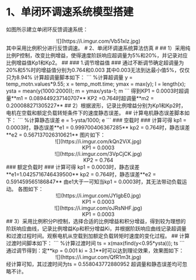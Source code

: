 # 1、单闭环调速系统模型搭建 #
如图所示建立单闭环反馈调速系统：  
<center>![](https://i.imgur.com/Vb51xIz.jpg)</center>
其中采用比例积分进行反馈调速。
# 2、单闭环调速系统算法仿真 #
## 1）采用纯比例P控制，改变比例增益，使得速度阶跃响应超调量为5%和20%，并记录对应比例增益值Kp1和Kp2。 ##
### 1.调节增益值 ###
通过不断调节确定超调量为20%和5%时的增益值分别为0.764和0.003
其中0.003无法到达最小值5%，仅仅只为8.94%  
计算超调量脚本如下：
``` 
    %计算超调量
    y = temp_motn.values*9.55;
    x = temp_mott.time;
    ymax = max(y);
    l = length(x);
    ysta = mean(y(1000:2000));
    m = ymax/ysta-1;
    m
```
得到KP1 = 0.0003时超调量**m1 = 0.089449237140707**  
   KP2 =0.764时超调量**m2 = 0.200088271305227**  
## 2）根据波形，记录比例增益分别为Kp1和Kp2时，电机在空载和额定负载转矩条件下的速度静态误差。 ##
计算电机静态误差脚本如下：
```
    %计算静态误差
    e = 1-ysta/1000;
    e
```
### 空载时 ###
计算可得 kp1 = 0.0003时，静态误差**e1 = 0.999700406367285**  
   kp2 = 0.764时，静态误差**e2 = 0.567137026310621**  
图片如下：  
<center>![](https://i.imgur.com/kQn2ViX.jpg)</center>  
<center>KP1 = 0.0003</center>  
<center>![](https://i.imgur.com/3VpCjCK.jpg)</center>  
<center>KP2 = 0.764</center>
### 额定负载时 ###
计算可得 kp1 = 0.0003时，静态误差**e1=1.0425716746439500**  
kp2 = 0.764时，静态误差**e2 = 0.591459565186847**  
由e1大于一可知当kp1 = 0.0003时，其无法带动负载运动。  
各图如下：  
<center>![](https://i.imgur.com/JYIgbE0.jpg)</center>  
<center>KP1 = 0.0003</center>  
<center>![](https://i.imgur.com/oJRsNHF.jpg)</center>  
<center>KP1 = 0.0003</center>  
## 3）采用比例积分PI控制，选择合适的比例增益和积分增益，得到较为理想的阶跃响应曲线，记录比例增益Kp和积分增益Ki，并根据阶跃响应曲线记录超调量和过渡过程时间。观察电机从空载到加额定负载转矩时速度的变化过程。 ##
计算过渡时间脚本如下：
```
    %计算过渡时间
    ts = x(max(find(y<0.95*ysta)));
    ts
```  
通过调节得到：定**kp = 0.001 ki = 3.1**时可以达到理论效果，效果图如下：  
<center>![](https://i.imgur.com/QfR1m3t.jpg)</center>   
经计算可知，其过渡时间为ts = 0.558043772880952 超调量和静态误差均可忽略不计。
